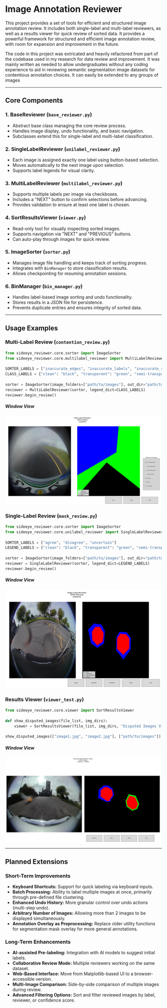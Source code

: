 # Image Annotation Reviewer

This project provides a set of tools for efficient and structured image annotation review. It includes both single-label and multi-label reviewers, as well as a results viewer for quick review of sorted data. It provides a powerful framework for structured and efficient image annotation review, with room for expansion and improvement in the future.

The code in this project was extricated and heavily refactored from part of the codebase used in my research for data review and improvement. It was mainly written as needed to allow undergraduates without any coding experience to aid in reviewing semantic segmentation image datasets for contentious annotation choices. It can easily be extended to any groups of images

---

## Core Components

### 1. **BaseReviewer (`base_reviewer.py`)**
- Abstract base class managing the core review process.
- Handles image display, undo functionality, and basic navigation.
- Subclasses extend this for single-label and multi-label classification.

### 2. **SingleLabelReviewer (`unilabel_reviewer.py`)**
- Each image is assigned exactly one label using button-based selection.
- Moves automatically to the next image upon selection.
- Supports label legends for visual clarity.

### 3. **MultiLabelReviewer (`multilabel_reviewer.py`)**
- Supports multiple labels per image via checkboxes.
- Includes a "NEXT" button to confirm selections before advancing.
- Provides validation to ensure at least one label is chosen.

### 4. **SortResultsViewer (`viewer.py`)**
- Read-only tool for visually inspecting sorted images.
- Supports navigation via "NEXT" and "PREVIOUS" buttons.
- Can auto-play through images for quick review.

### 5. **ImageSorter (`sorter.py`)**
- Manages image file handling and keeps track of sorting progress.
- Integrates with `BinManager` to store classification results.
- Allows checkpointing for resuming annotation sessions.

### 6. **BinManager (`bin_manager.py`)**
- Handles label-based image sorting and undo functionality.
- Stores results in a JSON file for persistence.
- Prevents duplicate entries and ensures integrity of sorted data.

---

## Usage Examples

### **Multi-Label Review (`contention_review.py`)**
```python
from sideeye_reviewer.core.sorter import ImageSorter
from sideeye_reviewer.core.multilabel_reviewer import MultiLabelReviewer

SORTER_LABELS = ["inaccurate_edges", "inaccurate_labels", "inaccurate_regions", "missed_border", "laziness", "other", "no_contest"]
CLASS_LABELS = {"clean": "black", "transparent": "green", "semi-transparent": "blue", "opaque": "red"}

sorter = ImageSorter(image_folders=["path/to/images"], out_dir="path/to/output", labels=SORTER_LABELS, json_name="review_output.json")
reviewer = MultiLabelReviewer(sorter, legend_dict=CLASS_LABELS)
reviewer.begin_review()
```

##### **Window View**
![](assets/multi_label_example.PNG)


### **Single-Label Review (`mask_review.py`)**
```python
from sideeye_reviewer.core.sorter import ImageSorter
from sideeye_reviewer.core.unilabel_reviewer import SingleLabelReviewer

SORTER_LABELS = ["agree", "disagree", "uncertain"]
LEGEND_LABELS = {"clean": "black", "transparent": "green", "semi-transparent": "blue", "opaque": "red"}

sorter = ImageSorter(image_folders=["path/to/images"], out_dir="path/to/output", labels=SORTER_LABELS, json_name="review_output.json")
reviewer = SingleLabelReviewer(sorter, legend_dict=LEGEND_LABELS)
reviewer.begin_review()
```

##### **Window View**
![](assets/single_label_example.png)



### **Results Viewer (`viewer_test.py`)**
```python
from sideeye_reviewer.core.viewer import SortResultsViewer

def show_disputed_images(file_list, img_dirs):
    viewer = SortResultsViewer(file_list, img_dirs, "Disputed Images Viewer")

show_disputed_images(["image1.jpg", "image2.jpg"], ["path/to/images"])
```

##### **Window View**
![](assets/viewer_example.PNG)

---

## Planned Extensions

### **Short-Term Improvements**
- **Keyboard Shortcuts:** Support for quick labeling via keyboard inputs.
- **Batch Processing:** Ability to label multiple images at once, primarily through pre-defined file clustering.
- **Enhanced Undo History:** More granular control over undo actions (multi-step undo).
- **Arbitrary Number of Images:** Allowing more than 2 images to be displayed simultaneously.
- **Annotation Overlay as Preprocessing:** Replace older utility functions for segmentation mask overlay for more general annotations.

### **Long-Term Enhancements**
- **AI-assisted Pre-labeling:** Integration with AI models to suggest initial labels.
- **Collaborative Review Mode:** Multiple reviewers working on the same dataset.
- **Web-Based Interface:** Move from Matplotlib-based UI to a browser-accessible version.
- **Multi-Image Comparison:** Side-by-side comparison of multiple images during review.
- **Advanced Filtering Options:** Sort and filter reviewed images by label, reviewer, or confidence score.


